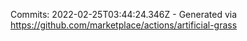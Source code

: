 Commits: 2022-02-25T03:44:24.346Z - Generated via https://github.com/marketplace/actions/artificial-grass
<br>
